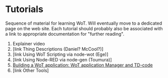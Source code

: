 # Tutorials

Sequence of material for learning WoT.   Will eventually move to a dedicated page on the web site.
Each tutorial should probably also be associated with a link to appropriate documentation for "further reading".

1. Explainer video
2. [link Thing Descriptions (Daniel? McCool?)]
3. [link Using WoT Scripting via node-wot (Ege)] 
4. [link Using Node-RED via node-gen (Toumura)]
5. [Building a WoT application: WoT application Manager and TD-code](https://youtu.be/bPxIfZo7jns)
6. [link Other Tools]
